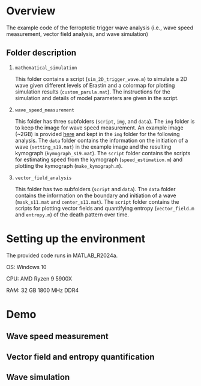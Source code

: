 # Overview
The example code of the ferroptotic trigger wave analysis (i.e., wave speed measurement, vector field analysis, and wave simulation)

## Folder description
1. `mathematical_simulation`

   This folder contains a script (`sim_2D_trigger_wave.m`) to simulate a 2D wave given different levels of Erastin and a colormap for plotting simulation results (`custom_parula.mat`).
   The instructions for the simulation and details of model parameters are given in the script.
   
3. `wave_speed_measurement`

   This folder has three subfolders (`script`, `img`, and `data`).
   The `img` folder is to keep the image for wave speed measurement.
   An example image (~2GB) is provided [here](https://figshare.com/ndownloader/files/46021953 "figshare") and kept in the `img` folder for the following analysis.
   The `data` folder contains the information on the initiation of a wave (`setting_s19.mat`) in the example image and the resulting kymograph (`kymograph_s19.mat`).
   The `script` folder contains the scripts for estimating speed from the kymograph (`speed_estimation.m`) and plotting the kymograph (`make_kymograph.m`).
   
5. `vector_field_analysis`

   This folder has two subfolders (`script` and `data`).
   The `data` folder contains the information on the boundary and initiation of a wave (`mask_s11.mat` and `center_s11.mat`).
   The `script` folder contains the scripts for plotting vector fields and quantifying entropy (`vector_field.m` and `entropy.m`) of the death pattern over time.

# Setting up the environment

The provided code runs in MATLAB_R2024a.

OS: Windows 10

CPU: AMD Ryzen 9 5900X

RAM: 32 GB 1800 MHz DDR4

# Demo
## Wave speed measurement
## Vector field and entropy quantification
## Wave simulation
